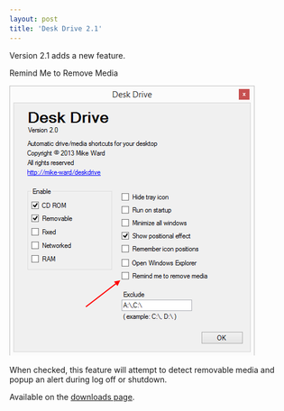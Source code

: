 ```yaml
---
layout: post
title: 'Desk Drive 2.1'
---
```

Version 2.1 adds a new feature.

Remind Me to Remove Media

[![Screenshot pointing out new "Remind me to remove media" feature](/cdn/images/blog/Windows-Live-Writer/Desk-Drive-2.1_94DF/deskdrive_thumb.png)](/cdn/images/blog/Windows-Live-Writer/Desk-Drive-2.1_94DF/deskdrive_2.png)

When checked, this feature will attempt to detect removable media and popup an alert during log off or shutdown.

Available on the [downloads page](/downloads).
